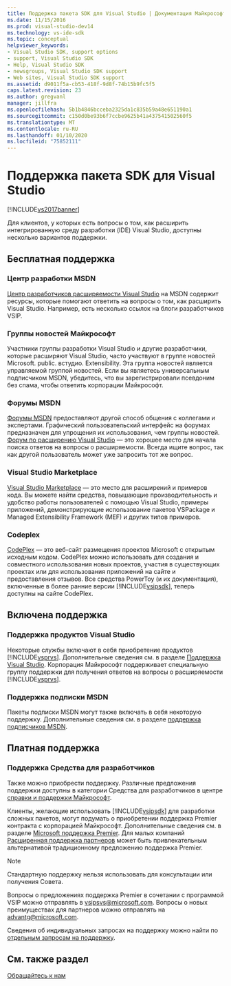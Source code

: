 ```yaml
---
title: Поддержка пакета SDK для Visual Studio | Документация Майкрософт
ms.date: 11/15/2016
ms.prod: visual-studio-dev14
ms.technology: vs-ide-sdk
ms.topic: conceptual
helpviewer_keywords:
- Visual Studio SDK, support options
- support, Visual Studio SDK
- Help, Visual Studio SDK
- newsgroups, Visual Studio SDK support
- Web sites, Visual Studio SDK support
ms.assetid: d9011f5a-cb53-418f-9d8f-74b15b9fc5f5
caps.latest.revision: 23
ms.author: gregvanl
manager: jillfra
ms.openlocfilehash: 5b1b4846bcceba2325da1c835b59a48e651190a1
ms.sourcegitcommit: c150d0be93b6f7ccbe9625b41a437541502560f5
ms.translationtype: MT
ms.contentlocale: ru-RU
ms.lasthandoff: 01/10/2020
ms.locfileid: "75852111"
---
```

# <a name="support-for-the-visual-studio-sdk"></a>Поддержка пакета SDK для Visual Studio
[!INCLUDE[vs2017banner](../includes/vs2017banner.md)]

Для клиентов, у которых есть вопросы о том, как расширить интегрированную среду разработки (IDE) Visual Studio, доступны несколько вариантов поддержки.  
  
## <a name="free-support"></a>Бесплатная поддержка  
  
### <a name="msdn-development-center"></a>Центр разработки MSDN  
 [Центр разработчиков расширяемости Visual Studio](https://msdn.microsoft.com/vstudio/default.aspx) на MSDN содержит ресурсы, которые помогают ответить на вопросы о том, как расширить Visual Studio. Например, есть несколько ссылок на блоги разработчиков VSIP.  
  
### <a name="microsoft-newsgroups"></a>Группы новостей Майкрософт  
 Участники группы разработки Visual Studio и другие разработчики, которые расширяют Visual Studio, часто участвуют в группе новостей Microsoft. public. встудио. Extensibility. Эта группа новостей является управляемой группой новостей. Если вы являетесь универсальным подписчиком MSDN, убедитесь, что вы зарегистрировали псевдоним без спама, чтобы ответить корпорации Майкрософт.  
  
### <a name="msdn-forums"></a>Форумы MSDN  
 [Форумы MSDN](https://social.msdn.microsoft.com/forums/categories/) предоставляют другой способ общения с коллегами и экспертами. Графический пользовательский интерфейс на форумах предназначен для упрощения их использования, чем группы новостей. [Форум по расширению Visual Studio](https://msdn.microsoft.com/vsx/default.aspx) — это хорошее место для начала поиска ответов на вопросы о расширяемости. Всегда ищите вопрос, так как другой пользователь может уже запросить тот же вопрос.  
  
### <a name="visual-studio-marketplace"></a>Visual Studio Marketplace  
 [Visual Studio Marketplace](https://marketplace.visualstudio.com/) — это место для расширений и примеров кода. Вы можете найти средства, повышающие производительность и удобство работы пользователей с помощью Visual Studio, примеры приложений, демонстрирующие использование пакетов VSPackage и Managed Extensibility Framework (MEF) и других типов примеров.  
  
### <a name="codeplex"></a>Codeplex  
 [CodePlex](https://www.codeplex.com/) — это веб-сайт размещения проектов Microsoft с открытым исходным кодом. CodePlex можно использовать для создания и совместного использования новых проектов, участия в существующих проектах или для использования приложений на сайте и предоставления отзывов. Все средства PowerToy (и их документация), включенные в более ранние версии [!INCLUDE[vsipsdk](../includes/vsipsdk-md.md)], теперь доступны на сайте CodePlex.  
  
## <a name="included-support"></a>Включена поддержка  
  
### <a name="visual-studio-product-support"></a>Поддержка продуктов Visual Studio  
 Некоторые службы включают в себя приобретение продуктов [!INCLUDE[vsprvs](../includes/vsprvs-md.md)]. Дополнительные сведения см. в разделе [Поддержка Visual Studio](https://msdn.microsoft.com/vstudio/cc136615.aspx). Корпорация Майкрософт поддерживает специальную группу поддержки для получения ответов на вопросы о расширяемости [!INCLUDE[vsprvs](../includes/vsprvs-md.md)].  
  
### <a name="msdn-subscription-support"></a>Поддержка подписки MSDN  
 Пакеты подписки MSDN могут также включать в себя некоторую поддержку. Дополнительные сведения см. в разделе [поддержка подписчиков MSDN](https://msdn.microsoft.com/subscriptions/aa718661.aspx).  
  
## <a name="paid-support"></a>Платная поддержка  
  
### <a name="developer-tools-support"></a>Поддержка Средства для разработчиков  
 Также можно приобрести поддержку. Различные предложения поддержки доступны в категории Средства для разработчиков в центре [справки и поддержки Майкрософт](https://support.microsoft.com/supportforbusiness/productselection?fltadd=sps-business-1&sapId=4fd4947b-15ea-ce01-080f-97f2ca3c76e8).  
  
 Клиенты, желающие использовать [!INCLUDE[vsipsdk](../includes/vsipsdk-md.md)] для разработки сложных пакетов, могут подумать о приобретении поддержка Premier контракта с корпорацией Майкрософт. Дополнительные сведения см. в разделе [Microsoft поддержка Premier](https://support.microsoft.com/premier). Для малых компаний [Расширенная поддержка партнеров](https://partner.microsoft.com/support/advanced-cloud-support) может быть привлекательным альтернативой традиционному предложению поддержка Premier.  
  
> [!NOTE]
> Стандартную поддержку нельзя использовать для консультации или получения Совета.  
  
 Вопросы о предложениях поддержка Premier в сочетании с программой VSIP можно отправлять в [vsipsvs@microsoft.com](mailto:vsipsvs@microsoft.com). Вопросы о новых преимуществах для партнеров можно отправлять на [advantg@microsoft.com](mailto:advantg@microsoft.com).  
  
 Сведения об индивидуальных запросах на поддержку можно найти по [отдельным запросам на поддержку](https://support.microsoft.com/oas/default.aspx?gprid=3040).  
  
## <a name="see-also"></a>См. также раздел  
 [Обращайтесь к нам](../ide/talk-to-us.md)
